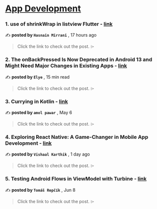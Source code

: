 
<h1><a href=https://medium.com/tag/mobile-app-development/recommended target="_blank" rel="noopener noreferrer">App Development</a></h1>
<h3>1. use of shrinkWrap in listview Flutter - <a href=https://medium.com/@hasnainmirrani/use-of-shrinkwrap-in-listview-flutter-c080e0e7c459?source=tag_recommended_feed---------0-84----------mobile_app_development----------57d951a8_cf5a_42bb_b756_58a7fc79f46f------- target="_blank" rel="noopener noreferrer">link</a></h3>

✍️ **posted by `Hasnain Mirrani`** <date> , 17 hours ago</date>

<blockquote>Click the link to check out the post. ⌲</blockquote>

<h3>2. The onBackPressed Is Now Deprecated in Android 13 and Might Need Major Changes in Existing Apps - <a href=https://medium.com/mobile-app-development-publication/migrate-to-android-13-predictive-back-soon-before-its-too-late-e1e1723f392?source=tag_recommended_feed---------1-107----------mobile_app_development----------57d951a8_cf5a_42bb_b756_58a7fc79f46f------- target="_blank" rel="noopener noreferrer">link</a></h3>

✍️ **posted by `Elye`** <date> , 15 min read</date>

<blockquote>Click the link to check out the post. ⌲</blockquote>

<h3>3. Currying in Kotlin - <a href=https://medium.com/towardsdev/currying-in-kotlin-9be88bcc930d?source=tag_recommended_feed---------2-85----------mobile_app_development----------57d951a8_cf5a_42bb_b756_58a7fc79f46f------- target="_blank" rel="noopener noreferrer">link</a></h3>

✍️ **posted by `amol pawar`** <date> , May 6</date>

<blockquote>Click the link to check out the post. ⌲</blockquote>

<h3>4. Exploring React Native: A Game-Changer in Mobile App Development - <a href=https://medium.com/@vishaalkarthik104/exploring-react-native-a-game-changer-in-mobile-app-development-b28815b0418f?source=tag_recommended_feed---------3-84----------mobile_app_development----------57d951a8_cf5a_42bb_b756_58a7fc79f46f------- target="_blank" rel="noopener noreferrer">link</a></h3>

✍️ **posted by `Vishaal Karthik`** <date> , 1 day ago</date>

<blockquote>Click the link to check out the post. ⌲</blockquote>

<h3>5. Testing Android Flows in ViewModel with Turbine - <a href=https://medium.com/proandroiddev/testing-android-flows-in-viewmodel-with-turbine-ea9bae7e811a?source=tag_recommended_feed---------4-107----------mobile_app_development----------57d951a8_cf5a_42bb_b756_58a7fc79f46f------- target="_blank" rel="noopener noreferrer">link</a></h3>

✍️ **posted by `Tomáš Repčík`** <date> , Jun 8</date>

<blockquote>Click the link to check out the post. ⌲</blockquote>


